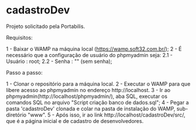 # cadastroDev
Projeto solicitado pela Portabilis.

Requisitos: 

1 - Baixar o WAMP na máquina local (https://wamp.soft32.com.br/);
2 - É necessário que a configuração de usuário do phpmyadmin seja:
2.1 - Usuário : root;
2.2 - Senha : "" (sem senha);

Passo a passo: 

1 - Clonar o repositório para a máquina local.
2 - Executar o WAMP para que libere acesso ao phpmyadmin no endereço http://localhost.
3 - Ir ao phpmyadmin(http://localhost/phpmyadmin/), aba SQL, executar os comandos SQL no arquivo "Script criação banco de dados.sql";
4 - Pegar a pasta 'cadastroDev' clonada e colar na pasta de instalação do WAMP, sub-diretório "www".
5 - Após isso, ir ao link http://localhost/cadastroDev/src/, que é a página inicial e de cadastro de desenvolvedores.